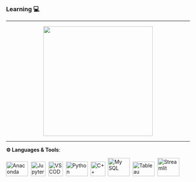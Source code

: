 ### Learning 💻

---
<!---
AmrishaSingh7/AmrishaSingh7 is a ✨ special ✨ repository because its `README.md` (this file) appears on your GitHub profile.
You can click the Preview link to take a look at your changes.
--->
<div id="header" align="center">
<img src = "https://media.giphy.com/media/v1.Y2lkPTc5MGI3NjExNWZjNWZhOTRhNTUxZDUyOTU1ZjA1ZTQ4Mzc5YWRkNzgxZWYyZjg2NCZjdD1n/3oKGzgNfssFG1xlwC4/giphy.gif" width= "300"/>
</div>


<div id="badges" align = "center">
  <a href="https://leetcode.com/Am-Sin/">
    <img src="https://img.shields.io/badge/Leetcode-black?style=for-the-badge&logo=leetcode&logoColor=yellow" alt=""/>
  </a>
 
</div>

---

**⚙️ Languages & Tools**:
<div>
  <img src="https://upload.wikimedia.org/wikipedia/en/c/cd/Anaconda_Logo.png" title="Anaconda" alt="Anaconda" width="60" height="40"/>&nbsp;
   <img src="https://upload.wikimedia.org/wikipedia/commons/thumb/3/38/Jupyter_logo.svg/1200px-Jupyter_logo.svg.png" title="Jupyter" alt=Jupyter" width="40" height="40"/>&nbsp;
   <img src="https://w7.pngwing.com/pngs/512/824/png-transparent-visual-studio-code-hd-logo-thumbnail.png" title="VS CODE" alt="VS CODE" width="40" height="40"/>&nbsp;
   <img src="https://logos-world.net/wp-content/uploads/2021/10/Python-Symbol.png" title="Python" alt="Python" width="60" height="40"/>&nbsp;
   <img src="https://w7.pngwing.com/pngs/46/626/png-transparent-c-logo-the-c-programming-language-computer-icons-computer-programming-source-code-programming-miscellaneous-template-blue.png" title="C++" alt="C++" width="40" height="40"/>&nbsp;
  <img src="https://1000logos.net/wp-content/uploads/2020/08/MySQL-Logo.png" title="My SQL" alt="My SQL" width="60" height="50"/>&nbsp;
   <img src="https://logos-world.net/wp-content/uploads/2021/10/Tableau-Logo.png" title="Tableau" alt="Tableau" width="60" height="40"/>&nbsp; 
   <img src="https://streamlit.io/images/brand/streamlit-logo-primary-colormark-lighttext.png" alt="Streamlit" width="60" height="50"/>&nbsp;
</div>
